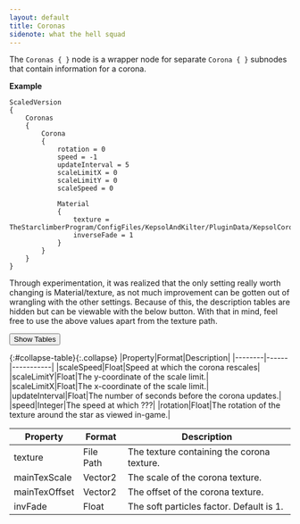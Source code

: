 ```yaml
---
layout: default
title: Coronas
sidenote: what the hell squad
---
```


The `Coronas { }` node is a wrapper node for separate `Corona { }` subnodes that contain information for a corona.

**Example**
```
ScaledVersion
{
    Coronas
    {
        Corona
        {
            rotation = 0
            speed = -1
            updateInterval = 5
            scaleLimitX = 0
            scaleLimitY = 0
            scaleSpeed = 0
            
            Material
            {
                texture = TheStarclimberProgram/ConfigFiles/KepsolAndKilter/PluginData/KepsolCorona.png
                inverseFade = 1
            }
        }
    }
}
```

Through experimentation, it was realized that the only setting really worth changing is Material/texture, as not much improvement can be gotten out of wrangling with the other settings. Because of this, the description tables are hidden but can be viewable with the below button. With that in mind, feel free to use the above values apart from the texture path.  

<button data-toggle="collapse" data-target="#collapse-table">Show Tables</button>

{:#collapse-table}{:.collapse}
|Property|Format|Description|
|--------|------|-----------|
|scaleSpeed|Float|Speed at which the corona rescales|
|scaleLimitY|Float|The y-coordinate of the scale limit.|
|scaleLimitX|Float|The x-coordinate of the scale limit.|
|updateInterval|Float|The number of seconds before the corona updates.|
|speed|Integer|The speed at which ???|
|rotation|Float|The rotation of the texture around the star as viewed in-game.|


|Property|Format|Description|
|--------|------|-----------|
|texture|File Path|The texture containing the corona texture.|
|mainTexScale|Vector2|The scale of the corona texture.|
|mainTexOffset|Vector2|The offset of the corona texture.|
|invFade|Float|The soft particles factor. Default is 1.|
